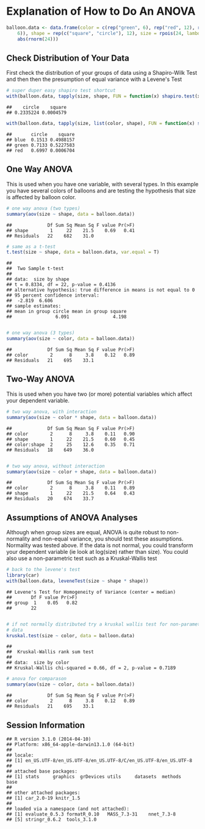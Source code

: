 Explanation of How to Do An ANOVA
===================================


```r
balloon.data <- data.frame(color = c(rep("green", 6), rep("red", 12), rep("blue", 
    6)), shape = rep(c("square", "circle"), 12), size = rpois(24, lambda = 5) * 
    abs(rnorm(24)))
```


Check Distribution of Your Data
---------------------------------

First check the distribution of your groups of data using a Shapiro-Wilk Test and then then the presumption of equal variance with a Levene's Test


```r
# super duper easy shapiro test shortcut
with(balloon.data, tapply(size, shape, FUN = function(x) shapiro.test(x)$p.value))
```

```
##    circle    square 
## 0.2335224 0.0004579
```

```r
with(balloon.data, tapply(size, list(color, shape), FUN = function(x) shapiro.test(x)$p.value))
```

```
##       circle    square
## blue  0.1513 0.4988157
## green 0.7133 0.5227583
## red   0.6997 0.0006704
```


One Way ANOVA
--------------
This is used when you have one variable, with several types.  In this example you have several colors of balloons and are testing the hypothesis that size is affected by balloon color.


```r
# one way anova (two types)
summary(aov(size ~ shape, data = balloon.data))
```

```
##             Df Sum Sq Mean Sq F value Pr(>F)
## shape        1     22    21.5    0.69   0.41
## Residuals   22    682    31.0
```

```r
# same as a t-test
t.test(size ~ shape, data = balloon.data, var.equal = T)
```

```
## 
## 	Two Sample t-test
## 
## data:  size by shape
## t = 0.8334, df = 22, p-value = 0.4136
## alternative hypothesis: true difference in means is not equal to 0
## 95 percent confidence interval:
##  -2.819  6.606
## sample estimates:
## mean in group circle mean in group square 
##                6.091                4.198
```

```r

# one way anova (3 types)
summary(aov(size ~ color, data = balloon.data))
```

```
##             Df Sum Sq Mean Sq F value Pr(>F)
## color        2      8     3.8    0.12   0.89
## Residuals   21    695    33.1
```


Two-Way ANOVA
---------------
This is used when you have two (or more) potential variables which affect your dependent variable.


```r
# two way anova, with interaction
summary(aov(size ~ color * shape, data = balloon.data))
```

```
##             Df Sum Sq Mean Sq F value Pr(>F)
## color        2      8     3.8    0.11   0.90
## shape        1     22    21.5    0.60   0.45
## color:shape  2     25    12.6    0.35   0.71
## Residuals   18    649    36.0
```

```r

# two way anova, without interaction
summary(aov(size ~ color + shape, data = balloon.data))
```

```
##             Df Sum Sq Mean Sq F value Pr(>F)
## color        2      8     3.8    0.11   0.89
## shape        1     22    21.5    0.64   0.43
## Residuals   20    674    33.7
```


Assumptions of ANOVA Analyses
-------------------------------
Although when group sizes are equal, ANOVA is quite robust to non-normality and non-equal variance, you should test these assumptions.  Normality was tested above.  If the data is not normal, you could transform your dependent variable (ie look at log(size) rather than size).  You could also use a non-parametric test such as a Kruskal-Wallis test


```r
# back to the levene's test
library(car)
with(balloon.data, leveneTest(size ~ shape * shape))
```

```
## Levene's Test for Homogeneity of Variance (center = median)
##       Df F value Pr(>F)
## group  1    0.05   0.82
##       22
```

```r

# if not normally distributed try a kruskal wallis test for non-parametric
# data
kruskal.test(size ~ color, data = balloon.data)
```

```
## 
## 	Kruskal-Wallis rank sum test
## 
## data:  size by color
## Kruskal-Wallis chi-squared = 0.66, df = 2, p-value = 0.7189
```

```r
# anova for comparason
summary(aov(size ~ color, data = balloon.data))
```

```
##             Df Sum Sq Mean Sq F value Pr(>F)
## color        2      8     3.8    0.12   0.89
## Residuals   21    695    33.1
```


Session Information
--------------------


```
## R version 3.1.0 (2014-04-10)
## Platform: x86_64-apple-darwin13.1.0 (64-bit)
## 
## locale:
## [1] en_US.UTF-8/en_US.UTF-8/en_US.UTF-8/C/en_US.UTF-8/en_US.UTF-8
## 
## attached base packages:
## [1] stats     graphics  grDevices utils     datasets  methods   base     
## 
## other attached packages:
## [1] car_2.0-19 knitr_1.5 
## 
## loaded via a namespace (and not attached):
## [1] evaluate_0.5.3 formatR_0.10   MASS_7.3-31    nnet_7.3-8    
## [5] stringr_0.6.2  tools_3.1.0
```

